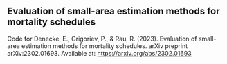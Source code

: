 ## Evaluation of small-area estimation methods for mortality schedules

Code for Denecke, E., Grigoriev, P., & Rau, R. (2023). Evaluation of small-area estimation methods for mortality schedules. arXiv preprint arXiv:2302.01693.
Available at: https://arxiv.org/abs/2302.01693
